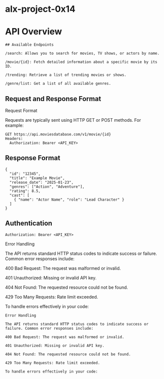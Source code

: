 # alx-project-0x14  

# API Overview  

```
## Available Endpoints

/search: Allows you to search for movies, TV shows, or actors by name.

/movie/{id}: Fetch detailed information about a specific movie by its ID.

/trending: Retrieve a list of trending movies or shows.

/genre/list: Get a list of all available genres.
```

## Request and Response Format  

Request Format

Requests are typically sent using HTTP GET or POST methods. For example:
```
GET https://api.moviesdatabase.com/v1/movie/{id}
Headers:
  Authorization: Bearer <API_KEY>
```
## Response Format  
```
{
  "id": "12345",
  "title": "Example Movie",
  "release_date": "2025-01-23",
  "genres": ["Action", "Adventure"],
  "rating": 8.5,
  "cast": [
    { "name": "Actor Name", "role": "Lead Character" }
  ]
}
```

## Authentication  
```
Authorization: Bearer <API_KEY> 
```
Error Handling

The API returns standard HTTP status codes to indicate success or failure. Common error responses include:

400 Bad Request: The request was malformed or invalid.

401 Unauthorized: Missing or invalid API key.

404 Not Found: The requested resource could not be found.

429 Too Many Requests: Rate limit exceeded.

To handle errors effectively in your code:

```
Error Handling

The API returns standard HTTP status codes to indicate success or failure. Common error responses include:

400 Bad Request: The request was malformed or invalid.

401 Unauthorized: Missing or invalid API key.

404 Not Found: The requested resource could not be found.

429 Too Many Requests: Rate limit exceeded.

To handle errors effectively in your code:
```